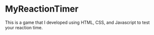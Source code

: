 # MyReactionTimer
This is a game that I developed using HTML, CSS, and Javascript to test your reaction time.
